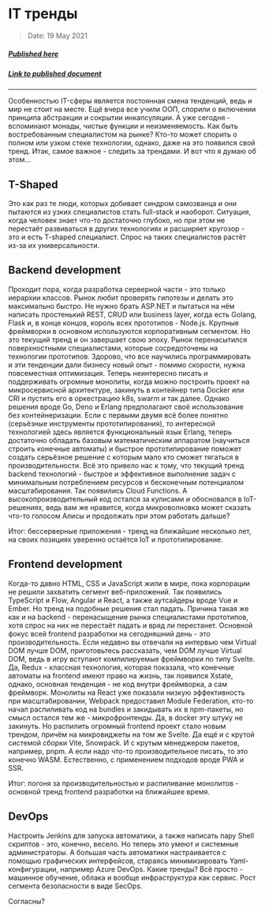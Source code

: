 # IT тренды

> Date: 19 May 2021
##### [Published here](https://vk.com/akvelon)
##### [Link to published document](https://vk.com/wall-18983678_871)
___


Особенностью IT-сферы является постоянная смена тенденций, ведь и мир не стоит на месте. Ещё вчера все учили ООП, спорили о включении принципа абстракции и сокрытии инкапсуляции. А уже сегодня - вспоминают монады, чистые функции и неизменяемость.
Как быть востребованным специалистом на рынке? Кто-то может спорить о полном или узком стеке технологии, однако, даже на это появился свой тренд. Итак, самое важное - следить за трендами. И вот что я думаю об этом...

## T-Shaped

Это как раз те люди, которых добивает синдром самозванца и они пытаются из узких специалистов стать full-stack и наоборот. Ситуация, когда человек знает что-то достаточно глубоко, но при этом не перестаёт развиваться в других технологиях и расширяет кругозор - это и есть T-shaped специалист. Спрос на таких специалистов растёт из-за их универсальности.

## Backend development

Проходит пора, когда разработка серверной части - это только иерархии классов. Рынок любит проверять гипотезы и делать это максимально быстро. Не нужно брать ASP.NET и пытаться на нём написать простенький REST, CRUD или business layer, когда есть Golang, Flask и, в конце концов, король всех прототипов - Node.js. Крупные фреймворки в основном используются корпоративным сегментом. Но это текущий тренд и он завершает свою эпоху. Рынок перенасытился поверхностными специалистами, которые сосредоточены на технологии прототипов. Здорово, что все научились программировать и эти тенденции дали бизнесу новый опыт - помимо скорости, нужна повсеместная оптимизация. Теперь неинтересно писать и поддерживать огромные монолиты, когда можно построить проект на микросервисной архитектуре, закинуть в контейнер типа Docker или CRI и пустить его в оркестрацию k8s, swarm и так далее. Однако решения вроде Go, Deno и Erlang предполагают своё использование без контейнеризации. Если с первыми двумя всё более понятно (серьёзные инструменты прототипирования), то интересной технологией здесь является функциональный язык Erlang, теперь достаточно обладать базовым математическим аппаратом (научиться строить конечные автоматы) и быстрое прототипирование поможет создать серьёзное решение с которым мало кто сможет тягаться в производительности. Всё это привело нас к тому, что текущий тренд backend технологий - быстрое и эффективное выполнение задач с минимальным потреблением ресурсов и бесконечным потенциалом масштабирования. Так появились Cloud Functions. А высокопроизводительный код остался за кулисами и обосновался в IoT-решениях, ведь вам же нравится, когда микроволновка может сказать что-то голосом Алисы и продолжать при этом работать дальше?

Итог: бессерверные приложения - тренд на ближайшие несколько лет, на своих позициях уверенно остаётся IoT и прототипирование.

## Frontend development

Когда-то давно HTML, CSS и JavaScript жили в мире, пока корпорации не решили захватить сегмент веб-приложений. Так появились TypeScript и Flow, Angular и React, а также аутсайдеры вроде Vue и Ember. Но тренд на подобные решения стал падать. Причина такая же как и на backend - перенасыщение рынка специалистами прототипов, хотя спрос на них не перестаёт падать и вряд ли перестанет. Основной фокус всей frontend разработки на сегодняшний день - это производительность. Если недавно вы отвечали на интервью чем Virtual DOM лучше DOM, приготовьтесь рассказать, чем DOM лучше Virtual DOM, ведь в игру вступают компилируемые фреймворки по типу Svelte. Да, Redux - классная технология, которая показала, что конечные автоматы на frontend имеют право на жизнь, так появился Xstate, однако, основная тенденция - не код внутри фреймворка, а сам фреймворк. Монолиты на React уже показали низкую эффективность при масштабировании, Webpack предоставил Module Federation, кто-то начал распиливать код на bundles и закидывать их в npm-пакеты, но смысл остался тем же - микрофронтенды. Да, в docker эту штуку не закинуть. Но распилить огромный frontend проект стало новым трендом, причём на микровиджеты на том же Svelte. Да ещё и с крутой системой сборки Vite, Snowpack. И с крутым менеджером пакетов, например, pnpm. А если надо что-то производительное писать, то это конечно WASM. Естественно, с применением подходов вроде PWA и SSR.

Итог: погоня за производительностью и распиливание монолитов - основной тренд frontend разработки на ближайшее время.

## DevOps

Настроить Jenkins для запуска автоматики, а также написать пару Shell скриптов - это, конечно, весело. Но теперь это умеют и системные администраторы. А большая часть автоматики настраивается с помощью графических интерфейсов, стараясь минимизировать Yaml-конфигурации, например Azure DevOps. Какие тренды? Всё просто - машинное обучение, облака и вообще инфраструктура как сервис. Рост сегмента безопасности в виде SecOps.

Согласны?
